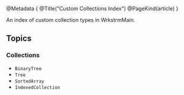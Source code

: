 @Metadata {
@Title("Custom Collections Index")
@PageKind(article)
}

An index of custom collection types in WrkstrmMain.

## Topics

### Collections

- `BinaryTree`
- `Tree`
- `SortedArray`
- `IndexedCollection`
